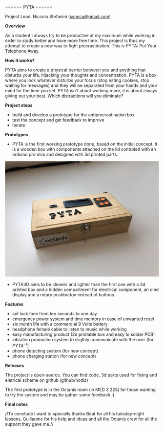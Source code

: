 ====== PYTA ======

Project Lead: Niccolo Stefanini (ssnnca@gmail.com)


**Overview**

As a student I always try to be productive at my maximum while working in order to study better and have more free time. This project is thus my attempt to create a new way to fight procrastination. This is PYTA: Put Your Telephone Away.

**How it works?**

PYTA aims to create a physical barrier between you and anything that disturbs your life, hijacking your thoughts and concentration. PYTA is a box where you lock whatever disturbs your focus (stop eating cookies, stop waiting for messages) and they will be separated from your hands and your mind for the time you set. PYTA isn't about working more, it is about always giving out your best. Which distractions will you eliminate?


**Project steps**
  - build and develop a prototype for the antiprocrastination box
  - test the concept and get feedback to improve
  - iterate


**Prototypes**
  - PYTA is the first working prototype done, based on the initial concept. It is a wooden box with components attached on the lid controled with an arduino pro mini and designed with 3d printed parts.
  
  ![Image of PytaBox](box.jpeg)
  
  -  PYTA3D aims to be cleaner and lighter than the first one with a 3d printed box and a hidden compartment for electrical component, an oled display and a rotary pushbutton instead of buttons.

**Features**
  *  set lock time from ten seconds to one day
  *  emergency power system and time memory in case of unwanted reset
  *  six month life with a commercial 9 Volts battery
  *  headphone female cable to listen to music while working
  *  easy manufacturing product (3d printable box and easy to solder PCB)
  *  vibration production system to sligthly communicate with the user (for $PYTA^{-1}$) 
  *  phone detecting system  (for new concept) 
  *  phone charging station  (for new concept) 

**Releases**

The project is open-source. You can find code, 3d parts used for fixing and eletrical scheme on github (github/nodiz)

The first prototype is in the Octanis room (in MED 3 225) for those wanting to try the system and may be gather some feedback :) 


**Final notes**

//To conclude I want to specially thanks Beat for all his tuesday-night lessons, Guillaume for his help and ideas and all the Octanis crew for all the support they gave me.//

